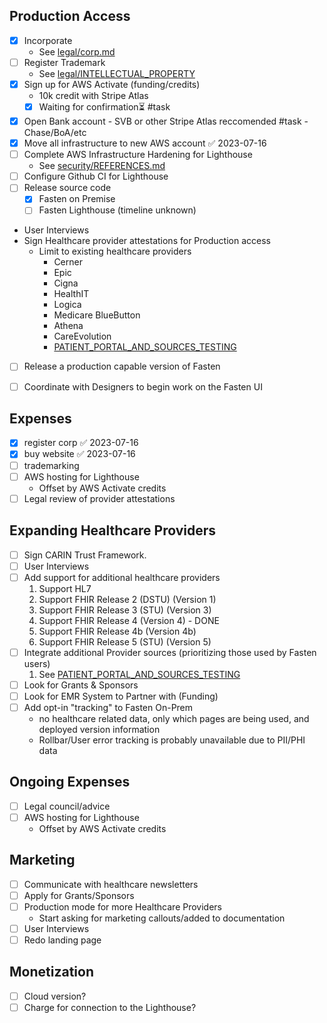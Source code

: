 ## Production Access

- [x] Incorporate 
	- See [legal/corp.md](./legal/corp.html)
- [ ] Register Trademark
	- See [legal/INTELLECTUAL_PROPERTY](./legal/intellectual_property.html)
- [x] Sign up for AWS Activate (funding/credits)
	- 10k credit with Stripe Atlas
	- [x] Waiting for confirmation⏳  #task
- [x] Open Bank account
		- SVB or other Stripe Atlas reccomended #task
		- Chase/BoA/etc
- [x] Move all infrastructure to new AWS account ✅ 2023-07-16
- [ ] Complete AWS Infrastructure Hardening for Lighthouse
	- See [security/REFERENCES.md](security/references.html)
- [ ] Configure Github CI for Lighthouse
- [ ] Release source code
	- [x] Fasten on Premise
	- [ ] Fasten Lighthouse (timeline unknown)
- User Interviews
- Sign Healthcare provider attestations for Production access
	- Limit to existing healthcare providers
		- Cerner
		- Epic
		- Cigna
		- HealthIT
		- Logica
		- Medicare BlueButton
		- Athena
		- CareEvolution
		- [PATIENT_PORTAL_AND_SOURCES_TESTING](providers/PATIENT_PORTAL_AND_SOURCES_TESTING.md)
- [ ] Release a production capable version of Fasten
- [ ] Coordinate with Designers to begin work on the Fasten UI


## Expenses
- [x] register corp ✅ 2023-07-16
- [x] buy website ✅ 2023-07-16
- [ ] trademarking
- [ ] AWS hosting for Lighthouse
	- Offset by AWS Activate credits
- [ ] Legal review of provider attestations

## Expanding Healthcare Providers

- [ ] Sign CARIN Trust Framework. 
- [ ] User Interviews 
- [ ] Add support for additional healthcare providers
	1. Support HL7
	2. Support FHIR Release 2 (DSTU) (Version 1)
	3. Support FHIR Release 3 (STU) (Version 3)
	4. Support FHIR Release 4 (Version 4) - DONE
	5. Support FHIR Release 4b (Version 4b)
	6. Support FHIR Release 5 (STU) (Version 5)
- [ ] Integrate additional Provider sources (prioritizing those used by Fasten users)
	1. See [PATIENT_PORTAL_AND_SOURCES_TESTING](providers/PATIENT_PORTAL_AND_SOURCES_TESTING.md)
- [ ] Look for Grants & Sponsors
- [ ] Look for EMR System to Partner with (Funding)
- [ ] Add opt-in "tracking" to Fasten On-Prem
	- no healthcare related data, only which pages are being used, and deployed version information
	- Rollbar/User error tracking is probably unavailable due to PII/PHI data


## Ongoing Expenses
- [ ] Legal council/advice
- [ ] AWS hosting for Lighthouse
	- Offset by AWS Activate credits


## Marketing 
- [ ] Communicate with healthcare newsletters
- [ ] Apply for Grants/Sponsors
- [ ] Production mode for more Healthcare Providers
	- Start asking for marketing callouts/added to documentation
- [ ] User Interviews
- [ ] Redo landing page

## Monetization
- [ ] Cloud version?
- [ ] Charge for connection to the Lighthouse?
